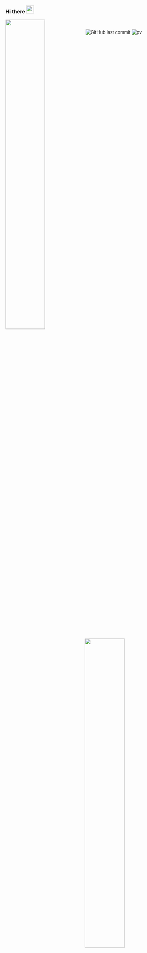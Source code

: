 ### Hi there <img src="https://media.giphy.com/media/hvRJCLFzcasrR4ia7z/giphy.gif" width="25px">
<!-- 

<img src="https://github-readme-stats.vercel.app/api?username=vstacked&show_icons=true&theme=tokyonight&count_private=true" width="50%">
<img src="https://github-readme-stats.vercel.app/api/wakatime?username=vstacked&theme=tokyonight&langs_count=5" width="50%">
 -->
<div>
<img align="left"
   src="https://github-readme-stats.vercel.app/api?username=vstacked&show_icons=true&theme=tokyonight&count_private=true"
   width="50%" />
<img align="right"
   src="https://github-readme-stats.vercel.app/api/wakatime?username=vstacked&theme=tokyonight&langs_count=5"
   width="50%" />
</div>
<!-- 
![GitHub stats](https://github-readme-stats.vercel.app/api?username=vstacked&show_icons=true&theme=tokyonight&count_private=true)
![Wakatime stats](https://github-readme-stats.vercel.app/api/wakatime?username=vstacked&theme=tokyonight&langs_count=5) -->

<br>
  
![GitHub last commit](https://img.shields.io/github/last-commit/vstacked/vstacked)
![pv](https://pageview.vercel.app/?github_user=vstacked)

<!--
**vstacked/vstacked** is a ✨ _special_ ✨ repository because its `README.md` (this file) appears on your GitHub profile.

Here are some ideas to get you started:

- 🔭 I’m currently working on ...
- 🌱 I’m currently learning ...
- 👯 I’m looking to collaborate on ...
- 🤔 I’m looking for help with ...
- 💬 Ask me about ...
- 📫 How to reach me: ...
- 😄 Pronouns: ...
- ⚡ Fun fact: ...
-->
